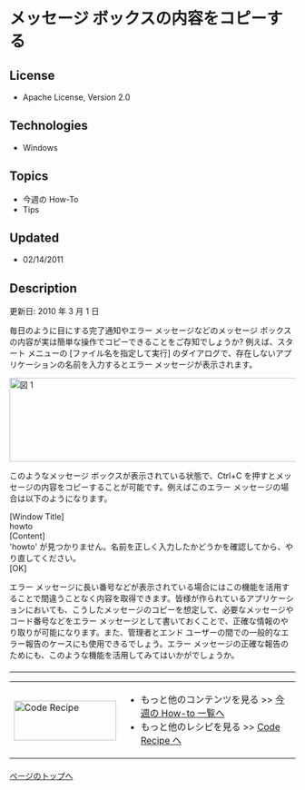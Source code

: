 # メッセージ ボックスの内容をコピーする
## License
- Apache License, Version 2.0
## Technologies
- Windows
## Topics
- 今週の How-To
- Tips
## Updated
- 02/14/2011
## Description

<p>更新日: 2010 年 3 月 1 日</p>
<p>毎日のように目にする完了通知やエラー メッセージなどのメッセージ ボックスの内容が実は簡単な操作でコピーできることをご存知でしょうか? 例えば、スタート メニューの [ファイル名を指定して実行] のダイアログで、存在しないアプリケーションの名前を入力するとエラー メッセージが表示されます。</p>
<p><img src="http://i1.beta.code.msdn.microsoft.com/messagebox-tips-e748bb1b/image/file/18073/0/image001.png" alt="図 1" width="572" height="148"></p>
<p>このようなメッセージ ボックスが表示されている状態で、Ctrl&#43;C を押すとメッセージの内容をコピーすることが可能です。例えばこのエラー メッセージの場合は以下のようになります。</p>
<p>[Window Title]<br>
howto<br>
[Content]<br>
'howto' が見つかりません。名前を正しく入力したかどうかを確認してから、やり直してください。<br>
[OK]</p>
<p>エラー メッセージに長い番号などが表示されている場合にはこの機能を活用することで間違うことなく内容を取得できます。皆様が作られているアプリケーションにおいても、こうしたメッセージのコピーを想定して、必要なメッセージやコード番号などをエラー メッセージとして書いておくことで、正確な情報のやり取りが可能になります。また、管理者とエンド ユーザーの間での一般的なエラー報告のケースにも使用できるでしょう。エラー メッセージの正確な報告のためにも、このような機能を活用してみてはいかがでしょうか。</p>
<hr style="clear:both; margin-bottom:8px; margin-top:20px">
<table>
<tbody>
<tr>
<td><a href="http://msdn.microsoft.com/ja-jp/samplecode.recipe"><img src="http://i.msdn.microsoft.com/ff950935.coderecipe_180x70%28ja-jp,MSDN.10%29.jpg" border="0" alt="Code Recipe" width="180" height="70" style="margin-top:3px"></a></td>
<td>
<ul>
<li>もっと他のコンテンツを見る &gt;&gt; <a href="http://msdn.microsoft.com/ja-jp/ee708292" target="_blank">
今週の How-to 一覧へ</a> </li><li>もっと他のレシピを見る &gt;&gt; <a href="http://msdn.microsoft.com/ja-jp/samplecode.recipe">
Code Recipe へ</a> </li></ul>
</td>
</tr>
</tbody>
</table>
<p style="margin-top:20px"><a href="#top"><img src="http://www.microsoft.com/japan/msdn/nodehomes/graphics/top.gif" border="0" alt="">ページのトップへ</a></p>
